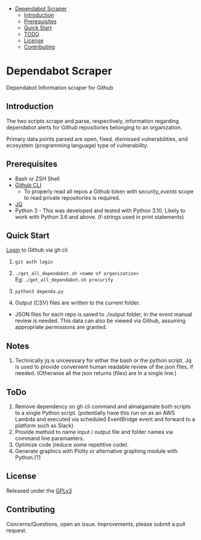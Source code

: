 - [Dependabot Scraper](#dependabot-scraper)
  * [Introduction](#introduction)
  * [Prerequisites](#prerequisites)
  * [Quick Start](#quick-start)
  * [TODO](#todo)
  * [License](#license)
  * [Contributing](#contributing)

# Dependabot Scraper
Dependabot Information scraper for Github


## Introduction

The two scripts scrape and parse, respectively, information regarding 
dependabot alerts for Github repositories belonging to an organization.

Primary data points parsed are open, fixed, dismissed vulnerabilities, and
ecosystem (programming language) type of vulnerability.


## Prerequisites

* Bash or ZSH Shell
* [Github CLI](https://cli.github.com/manual/installation)
  * To properly read all repos a Github token with _security_events_ scope to
read private repositories is required.
* [JQ](https://stedolan.github.io/jq/download/)
* Python 3 - This was developed and tested with Python 3.10.  Likely to work 
with Python 3.6 and above.  (f-strings used in print statements)


## Quick Start

[Login](https://cli.github.com/manual/gh_auth_login) to Github via gh cli

1. ```git auth login```

2. ```./get_all_dependabot.sh <name of organization>```\
  Eg: ```./get_all_dependabot.sh procurify```

3. ```python3 dependa.py```

4. Output (CSV) files are written to the current folder.
  * JSON files for each repo is saved to ./output folder, in the event manual
review is needed.  This data can also be viewed via Github, assuming
appropriate permissions are granted.


## Notes

1. Technically jq is unceessary for either the bash or the python script.
Jq is used to provide convenient human readable review of the json files, if 
needed.  (Otherwise all the json returns (files) are in a single line.)


## ToDo

1. Remove dependency on gh cli command and almalgamate both scripts to
a single Python script.  (potentially have this run on as an AWS Lambda and
executed via scheduled EventBridge event and forward to a platform such as
Slack)
2. Provide method to name input / output file and folder names via command line
   paramaeters.
3. Optimize code (reduce some repetitive code).
4. Generate graphics with Plotly or alternative graphing module with Python.(?)


## License

Released under the [GPLv3](https://www.gnu.org/licenses/gpl-3.0.en.html)


## Contributing

Concerns/Questions, open an issue.  Improvements, please submit a pull request.
